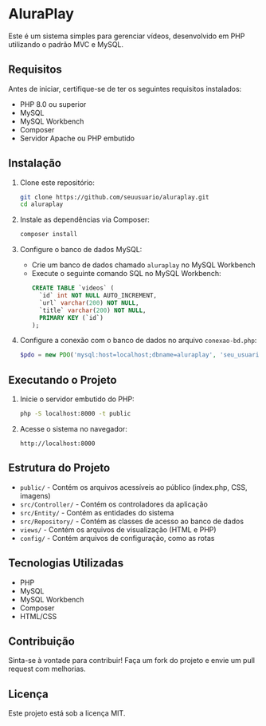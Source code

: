 # AluraPlay

Este é um sistema simples para gerenciar vídeos, desenvolvido em PHP utilizando o padrão MVC e MySQL.

## Requisitos

Antes de iniciar, certifique-se de ter os seguintes requisitos instalados:
- PHP 8.0 ou superior
- MySQL
- MySQL Workbench
- Composer
- Servidor Apache ou PHP embutido

## Instalação

1. Clone este repositório:
   ```bash
   git clone https://github.com/seuusuario/aluraplay.git
   cd aluraplay
   ```

2. Instale as dependências via Composer:
   ```bash
   composer install
   ```

3. Configure o banco de dados MySQL:
   - Crie um banco de dados chamado `aluraplay` no MySQL Workbench
   - Execute o seguinte comando SQL no MySQL Workbench:
     ```sql
     CREATE TABLE `videos` (
       `id` int NOT NULL AUTO_INCREMENT,
       `url` varchar(200) NOT NULL,
       `title` varchar(200) NOT NULL,
       PRIMARY KEY (`id`)
     );
     ```

4. Configure a conexão com o banco de dados no arquivo `conexao-bd.php`:
   ```php
   $pdo = new PDO('mysql:host=localhost;dbname=aluraplay', 'seu_usuario', 'sua_senha');
   ```

## Executando o Projeto

1. Inicie o servidor embutido do PHP:
   ```bash
   php -S localhost:8000 -t public
   ```

2. Acesse o sistema no navegador:
   ```
   http://localhost:8000
   ```

## Estrutura do Projeto

- `public/` - Contém os arquivos acessíveis ao público (index.php, CSS, imagens)
- `src/Controller/` - Contém os controladores da aplicação
- `src/Entity/` - Contém as entidades do sistema
- `src/Repository/` - Contém as classes de acesso ao banco de dados
- `views/` - Contém os arquivos de visualização (HTML e PHP)
- `config/` - Contém arquivos de configuração, como as rotas

## Tecnologias Utilizadas

- PHP
- MySQL
- MySQL Workbench
- Composer
- HTML/CSS

## Contribuição

Sinta-se à vontade para contribuir! Faça um fork do projeto e envie um pull request com melhorias.

## Licença

Este projeto está sob a licença MIT.

